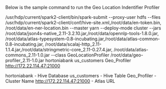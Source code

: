 Below is the sample command to run the Geo Location Indentifier Profiler

/usr/hdp/current/spark2-client/bin/spark-submit --proxy-user hdfs --files 
/usr/hdp/current/spark2-client/conf/hive-site.xml,/root/data/en-token.bin,
/root/data/en-ner-location.bin --master yarn --deploy-mode cluster --jars 
/root/data/json4s-native_2.11-3.2.10.jar,/root/data/opennlp-tools-1.8.0.jar,
/root/data/atlas-typesystem-0.8-incubating.jar,/root/data/atlas-common-0.8-incubating.jar,
/root/data/scalaj-http_2.11-1.1.4.jar,/root/data/stringmetric-core_2.11-0.27.4.jar,
/root/data/atlas-commons_2.11-1.0.jar  --class GeoLocationProfiler 
/root/data/geo-profiler_2.11-1.0.jar hortoniabank us_customers Geo_Profiler http://172.22.114.47:21000


hortoniabank - Hive Database
us_customers - Hive Table
Geo_Profiler - Cluster Name
http://172.22.114.47:21000 - Atlas URL